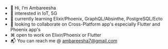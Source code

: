 - 👋 Hi, I’m Ambareesha
- 👀 interested in IoT, 5G
- 🌱 currently learning Elixir/Phoenix, GraphQL/Absinthe, PostgreSQL/Ecto 
- 💞️ looking to collaborate on Cross-Platform app's especially Flutter and Phoenix app's 
- ⌘ open to work on Elixir/Phoenix or Flutter
- 📬 You can reach me @ ambareesha7@gmail.com

<!---
ambareesha7/ambareesha7 is a ✨ special ✨ repository because its `README.md` (this file) appears on your GitHub profile.
You can click the Preview link to take a look at your changes.
--->
